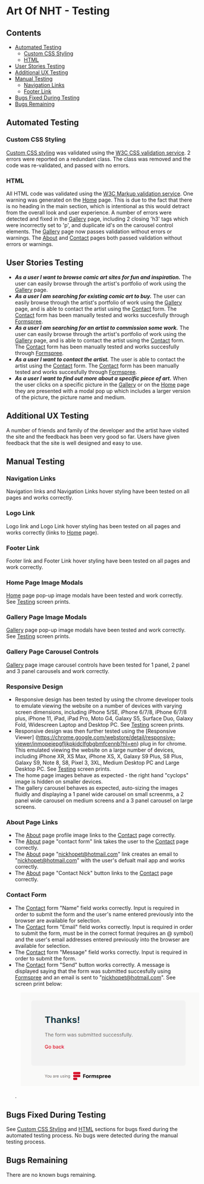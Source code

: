 # Art Of NHT - Testing #

## Contents ##
- [Automated Testing](#automated-testing)
    - [Custom CSS Styling](#custom-css-styling)
    - [HTML](#html)
- [User Stories Testing](#user-stories-testing)
- [Additional UX Testing](#additional-ux-testing)
- [Manual Testing](#manual-testing)
    - [Navigation Links](#navigation-links)
    - [Footer Link](#footer-link)
- [Bugs Fixed During Testing](#bugs-fixed-during-testing)
- [Bugs Remaining](#bugs-not-fixed-during-testing)

## Automated Testing ##

### Custom CSS Styling ###
[Custom CSS styling](./assets/css/style.css) was validated using the [W3C CSS validation service](https://jigsaw.w3.org/css-validator/).
2 errors were reported on a redundant class. The class was removed and the code was re-validated, and passed with no errors.

### HTML ###
All HTML code was validated using the [W3C Markup validation service](https://validator.w3.org/). One warning was generated on the [Home](./index.html) page.
This is due to the fact that there is no heading in the main section, which is intentional as this would detract from the overall look and user experience.
A number of errors were detected and fixed in the [Gallery](./gallery.html) page, including 2 closing 'h3' tags which were incorrectly set to 'p', and duplicate id's on the carousel control elements.
The [Gallery](./gallery.html) page now passes validation without errors or warnings. The [About](./about.html) and [Contact](./contact.html) pages both passed validation without errors or warnings.

## User Stories Testing ##
* ***As a user I want to browse comic art sites for fun and inspiration.*** The user can easily browse through the artist's portfolio of work using the [Gallery](./gallery.html) page.
* ***As a user I am searching for existing comic art to buy.*** The user can easily browse through the artist's portfolio of work using the [Gallery](./gallery.html) page, and is able to contact the artist using the [Contact](./contact.html) form. The [Contact](./contact.html) form has been manually tested and works succesfully through [Formspree](https://help.formspree.io/hc/en-us).
* ***As a user I am searching for an artist to commission some work.*** The user can easily browse through the artist's portfolio of work using the [Gallery](./gallery.html) page, and is able to contact the artist using the [Contact](./contact.html) form. The [Contact](./contact.html) form has been manually tested and works succesfully through [Formspree](https://help.formspree.io/hc/en-us).
* ***As a user I want to contact the artist.*** The user is able to contact the artist using the [Contact](./contact.html) form. The [Contact](./contact.html) form has been manually tested and works succesfully through [Formspree](https://help.formspree.io/hc/en-us).
* ***As a user I want to find out more about a specific piece of art.*** When the user clicks on a specific picture in the [Gallery](./gallery.html) or on the [Home](./home.html) page they are presented with a modal pop up which includes a larger version of the picture, the picture name and medium. 

## Additional UX Testing ##
A number of friends and family of the developer and the artist have visited the site and the feedback has been very good so far. Users have given feedback that the site is well designed and easy to use.

## Manual Testing ##
### Navigation Links
Navigation links and Navigation Links hover styling have been tested on all pages and works correctly.

### Logo Link
Logo link and Logo Link hover styling has been tested on all pages and works correctly (links to [Home](./index.html) page).

### Footer Link
Footer link and Footer Link hover styling have been tested on all pages and work correctly.

### Home Page Image Modals
[Home](./index.html) page pop-up image modals have been tested and work correctly. See [Testing](./assets/wireframes/testing) screen prints.

### Gallery Page Image Modals
[Gallery](./gallery.html) page pop-up image modals have been tested and work correctly. See [Testing](./assets/wireframes/testing) screen prints.

### Gallery Page Carousel Controls
[Gallery](./gallery.html) page image carousel controls have been tested for 1 panel, 2 panel and 3 panel carousels and work correctly.

### Responsive Design ###
* Responsive design has been tested by using the chrome developer tools to emulate viewing the website on a number of devices with varying screen dimensions, including iPhone 5/SE, iPhone 6/7/8, iPhone 6/7/8 plus, iPhone 11, iPad, iPad Pro, Moto G4, Galaxy S5, Surface Duo, Galaxy Fold, Widescreen Laptop and Desktop PC. See [Testing](./assets/wireframes/testing) screen prints.
* Responsive design was then further tested using the [Responsive Viewer] (https://chrome.google.com/webstore/detail/responsive-viewer/inmopeiepgfljkpkidclfgbgbmfcennb?hl=en) plug in for chrome. This emulated viewing the website on a large number of devices, including iPhone XR, XS Max, iPhone XS, X, Galaxy S9 Plus, S8 Plus, Galaxy S9, Note 8, S8, Pixel 3, 3XL, Medium Desktop PC and Large Desktop PC. See [Testing](./assets/wireframes/testing) screen prints.
* The home page images behave as expected - the right hand "cyclops" image is hidden on smaller devices.  
* The gallery carousel behaves as expected, auto-sizing the images fluidly and displaying a 1 panel wide carousel on small screenms, a 2 panel wide carousel on medium screens and a 3 panel carousel on large screens.

### About Page Links ###
* The [About](./about.html) page profile image links to the [Contact](./contact.html) page correctly.
* The [About](./about.html) page "contact form" link takes the user to the [Contact](./contact.html) page correctly.
* The [About](./about.html) page "nickhopet@hotmail.com" link creates an email to "nickhopet@hotmail.com" with the user's defualt mail app and works correctly.
* The [About](./about.html) page "Contact Nick" button links to the [Contact](./contact.html) page correctly.

### Contact Form ###
* The [Contact](./contact.html) form "Name" field works correctly. Input is required in order to submit the form and the user's name entered previously into the browser are available for selection.
* The [Contact](./contact.html) form "Email" field works correctly. Input is required in order to submit the form, must be in the correct format (requires an @ symbol) and the user's email addresses entered previously into the browser are available for selection.
* The [Contact](./contact.html) form "Message" field works correctly. Input is required in order to submit the form.
* The [Contact](./contact.html) form "Send" button works correctly. A message is displayed saying that the form was submitted succesfully using [Formspree](https://help.formspree.io/hc/en-us) and an email is sent to "nickhopet@hotmail.com". See screen print below: <img src="./assets/wireframes/testing/contact-form-submission.png" style="margin: 15px;">.

## Bugs Fixed During Testing ##
See [Custom CSS Styling](#custom-css-styling) and [HTML](#html) sections for bugs fixed during the automated testing process. No bugs were detected during the manual testing process.

## Bugs Remaining ##
There are no known bugs remaining.